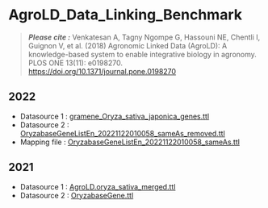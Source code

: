 # AgroLD_Data_Linking_Benchmark
>  ***Please cite :*** Venkatesan A, Tagny Ngompe G, Hassouni NE, Chentli I, Guignon V, et al. (2018) Agronomic Linked Data (AgroLD): A knowledge-based system to enable integrative biology in agronomy. PLOS ONE 13(11): e0198270. https://doi.org/10.1371/journal.pone.0198270 

## 2022

* Datasource 1 : [gramene_Oryza_sativa_japonica_genes.ttl](https://github.com/pierrelarmande/AgroLD_Data_Linking_Benchmark/blob/main/gramene_Oryza_sativa_japonica_genes.ttl.tar.gz)
* Datasource 2 : [OryzabaseGeneListEn_20221122010058_sameAs_removed.ttl](https://github.com/pierrelarmande/AgroLD_Data_Linking_Benchmark/blob/main/OryzabaseGeneListEn_20221122010058_sameAs_removed.ttl.tar.gz)
* Mapping file : [OryzabaseGeneListEn_20221122010058_sameAs.ttl](https://github.com/pierrelarmande/AgroLD_Data_Linking_Benchmark/blob/main/OryzabaseGeneListEn_20221122010058_sameAs.ttl.tar.gz)

## 2021
* Datasource 1 : [AgroLD.oryza_sativa_merged.ttl](https://github.com/pierrelarmande/AgroLD_Data_Linking_Benchmark/files/8410972/Rdflib_agrold.oryza_sativa_merged.ttl.zip)
* Datasource 2 : [OryzabaseGene.ttl](https://github.com/pierrelarmande/AgroLD_Data_Linking_Benchmark/files/8410981/Rdflib_OryzabaseGene_jasmonate_subset.ttl.zip)


